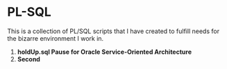 # PL-SQL

This is a collection of PL/SQL scripts that I have created to fulfill needs for the bizarre environment I work in.

<ol>
  <li><b>holdUp.sql Pause for Oracle Service-Oriented Architecture</b></li>
  <li><b>Second</b></li>
</ol>

